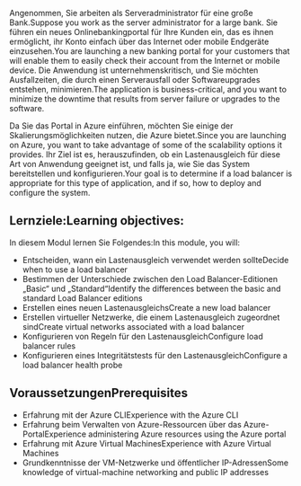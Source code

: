 <span data-ttu-id="41125-101">Angenommen, Sie arbeiten als Serveradministrator für eine große Bank.</span><span class="sxs-lookup"><span data-stu-id="41125-101">Suppose you work as the server administrator for a large bank.</span></span> <span data-ttu-id="41125-102">Sie führen ein neues Onlinebankingportal für Ihre Kunden ein, das es ihnen ermöglicht, ihr Konto einfach über das Internet oder mobile Endgeräte einzusehen.</span><span class="sxs-lookup"><span data-stu-id="41125-102">You are launching a new banking portal for your customers that will enable them to easily check their account from the Internet or mobile device.</span></span> <span data-ttu-id="41125-103">Die Anwendung ist unternehmenskritisch, und Sie möchten Ausfallzeiten, die durch einen Serverausfall oder Softwareupgrades entstehen, minimieren.</span><span class="sxs-lookup"><span data-stu-id="41125-103">The application is business-critical, and you want to minimize the downtime that results from server failure or upgrades to the software.</span></span>

<span data-ttu-id="41125-104">Da Sie das Portal in Azure einführen, möchten Sie einige der Skalierungsmöglichkeiten nutzen, die Azure bietet.</span><span class="sxs-lookup"><span data-stu-id="41125-104">Since you are launching on Azure, you want to take advantage of some of the scalability options it provides.</span></span> <span data-ttu-id="41125-105">Ihr Ziel ist es, herauszufinden, ob ein Lastenausgleich für diese Art von Anwendung geeignet ist, und falls ja, wie Sie das System bereitstellen und konfigurieren.</span><span class="sxs-lookup"><span data-stu-id="41125-105">Your goal is to determine if a load balancer is appropriate for this type of application, and if so, how to deploy and configure the system.</span></span>

## <a name="learning-objectives"></a><span data-ttu-id="41125-106">Lernziele:</span><span class="sxs-lookup"><span data-stu-id="41125-106">Learning objectives:</span></span>

<span data-ttu-id="41125-107">In diesem Modul lernen Sie Folgendes:</span><span class="sxs-lookup"><span data-stu-id="41125-107">In this module, you will:</span></span>

- <span data-ttu-id="41125-108">Entscheiden, wann ein Lastenausgleich verwendet werden sollte</span><span class="sxs-lookup"><span data-stu-id="41125-108">Decide when to use a load balancer</span></span>
- <span data-ttu-id="41125-109">Bestimmen der Unterschiede zwischen den Load Balancer-Editionen „Basic“ und „Standard“</span><span class="sxs-lookup"><span data-stu-id="41125-109">Identify the differences between the basic and standard Load Balancer editions</span></span>
- <span data-ttu-id="41125-110">Erstellen eines neuen Lastenausgleichs</span><span class="sxs-lookup"><span data-stu-id="41125-110">Create a new load balancer</span></span>
- <span data-ttu-id="41125-111">Erstellen virtueller Netzwerke, die einem Lastenausgleich zugeordnet sind</span><span class="sxs-lookup"><span data-stu-id="41125-111">Create virtual networks associated with a load balancer</span></span>
- <span data-ttu-id="41125-112">Konfigurieren von Regeln für den Lastenausgleich</span><span class="sxs-lookup"><span data-stu-id="41125-112">Configure load balancer rules</span></span>
- <span data-ttu-id="41125-113">Konfigurieren eines Integritätstests für den Lastenausgleich</span><span class="sxs-lookup"><span data-stu-id="41125-113">Configure a load balancer health probe</span></span>

## <a name="prerequisites"></a><span data-ttu-id="41125-114">Voraussetzungen</span><span class="sxs-lookup"><span data-stu-id="41125-114">Prerequisites</span></span>  

- <span data-ttu-id="41125-115">Erfahrung mit der Azure CLI</span><span class="sxs-lookup"><span data-stu-id="41125-115">Experience with the Azure CLI</span></span>
- <span data-ttu-id="41125-116">Erfahrung beim Verwalten von Azure-Ressourcen über das Azure-Portal</span><span class="sxs-lookup"><span data-stu-id="41125-116">Experience administering Azure resources using the Azure portal</span></span>
- <span data-ttu-id="41125-117">Erfahrung mit Azure Virtual Machines</span><span class="sxs-lookup"><span data-stu-id="41125-117">Experience with Azure Virtual Machines</span></span>
- <span data-ttu-id="41125-118">Grundkenntnisse der VM-Netzwerke und öffentlicher IP-Adressen</span><span class="sxs-lookup"><span data-stu-id="41125-118">Some knowledge of virtual-machine networking and public IP addresses</span></span>